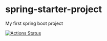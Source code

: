 # spring-starter-project
My first spring boot project


[![Actions Status](https://github.com/kwizeraelvis/spring-starter-project/workflows/Java%CI/badge.svg)](https://github.com/kwizeraelvis/spring-starter-project/actions)
